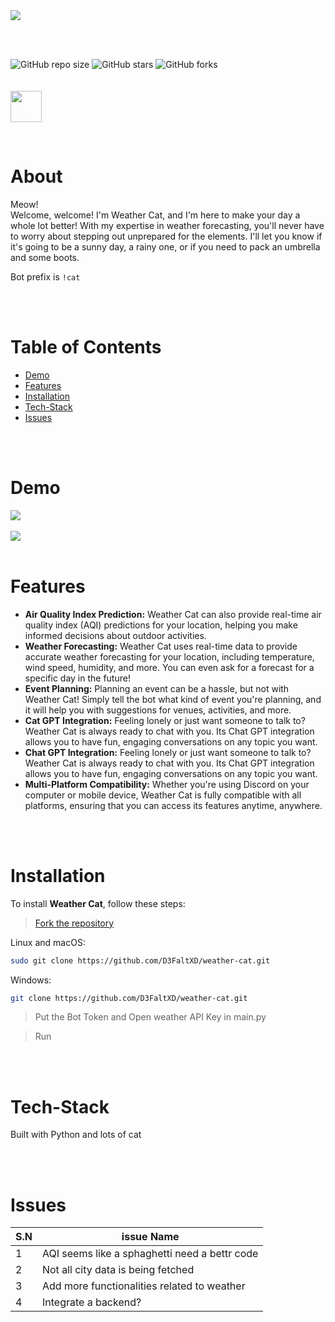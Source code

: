 <div><img src="image\bannergit.png" ></div>

<br><br>

![GitHub repo size](https://img.shields.io/github/repo-size/D3FaltXD/Weather-Cat)
![GitHub stars](https://img.shields.io/github/stars/D3FaltXD/Weather-Cat)
![GitHub forks](https://img.shields.io/github/forks/D3FaltXD/Weather-Cat)
<br>
<br>
<br>
<a href="https://discord.com/api/oauth2/authorize?client_id=1091975384070897694&permissions=534723950656&scope=bot"><img height="50" src="image/invite.png"></a>

<br>

# About

Meow!<br>
Welcome, welcome! I'm Weather Cat, and I'm here to make your day a whole lot better! With my expertise in weather forecasting, you'll never have to worry about stepping out unprepared for the elements. I'll let you know if it's going to be a sunny day, a rainy one, or if you need to pack an umbrella and some boots.

Bot prefix is `!cat`

<br>
<br>

# Table of Contents
- [Demo](#Demo)
- [Features](#Features)
- [Installation](#Installation)
- [Tech-Stack](#Tech-Stack)
- [Issues](#References)

<br>
<br>

# Demo

<img src="image\functionality.png">
<br><br>
<img src="image\functionality-2.png">

<br>
<br>

# Features

- **Air Quality Index Prediction:** Weather Cat can also provide real-time air quality index (AQI) predictions for your location, helping you make informed decisions about outdoor activities.
- **Weather Forecasting:** Weather Cat uses real-time data to provide accurate weather forecasting for your location, including temperature, wind speed, humidity, and more. You can even ask for a forecast for a specific day in the future!
- **Event Planning:** Planning an event can be a hassle, but not with Weather Cat! Simply tell the bot what kind of event you're planning, and it will help you with suggestions for venues, activities, and more.
- **Cat GPT Integration:** Feeling lonely or just want someone to talk to? Weather Cat is always ready to chat with you. Its Chat GPT integration allows you to have fun, engaging conversations on any topic you want.
- **Chat GPT Integration:** Feeling lonely or just want someone to talk to? Weather Cat is always ready to chat with you. Its Chat GPT integration allows you to have fun, engaging conversations on any topic you want.
- **Multi-Platform Compatibility:** Whether you're using Discord on your computer or mobile device, Weather Cat is fully compatible with all platforms, ensuring that you can access its features anytime, anywhere.

<br>
<br>

# Installation

To install **Weather Cat**, follow these steps:

> [Fork the repository](https://github.com/D3FaltXD/weather-cat/fork) 

Linux and macOS:

```bash
sudo git clone https://github.com/D3FaltXD/weather-cat.git
```

Windows:

```bash
git clone https://github.com/D3FaltXD/weather-cat.git
```
> Put the Bot Token and Open weather API Key in main.py

> Run

<br>
<br>

# Tech-Stack

Built with Python and lots of cat

<br>
<br>

# Issues

| S.N | issue Name |
| --- | --- |
|1 | AQI seems like a sphaghetti need  a bettr code|
|2 | Not all city data is being fetched |
| 3 | Add more functionalities related to weather |
| 4| Integrate a backend? |